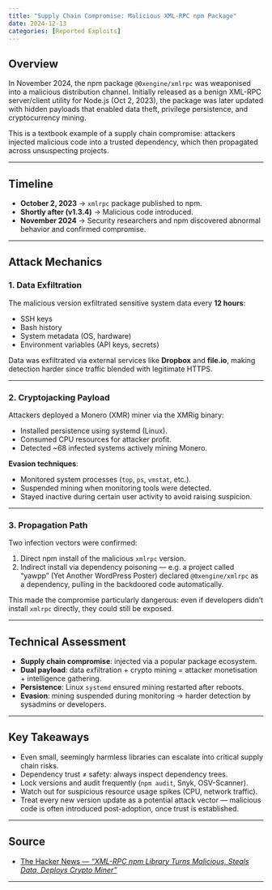 ```yaml
---
title: "Supply Chain Compromise: Malicious XML-RPC npm Package"
date: 2024-12-13
categories: [Reported Exploits]
---
```


## Overview
In November 2024, the npm package `@0xengine/xmlrpc` was weaponised into a malicious distribution channel. Initially released as a benign XML-RPC server/client utility for Node.js (Oct 2, 2023), the package was later updated with hidden payloads that enabled data theft, privilege persistence, and cryptocurrency mining.

This is a textbook example of a supply chain compromise: attackers injected malicious code into a trusted dependency, which then propagated across unsuspecting projects.

---

## Timeline
- **October 2, 2023** → `xmlrpc` package published to npm.  
- **Shortly after (v1.3.4)** → Malicious code introduced.  
- **November 2024** → Security researchers and npm discovered abnormal behavior and confirmed compromise.  

---

## Attack Mechanics

### 1. Data Exfiltration
The malicious version exfiltrated sensitive system data every **12 hours**:
- SSH keys  
- Bash history  
- System metadata (OS, hardware)  
- Environment variables (API keys, secrets)  

Data was exfiltrated via external services like **Dropbox** and **file.io**, making detection harder since traffic blended with legitimate HTTPS.

---

### 2. Cryptojacking Payload
Attackers deployed a Monero (XMR) miner via the XMRig binary:
- Installed persistence using systemd (Linux).  
- Consumed CPU resources for attacker profit.  
- Detected ~68 infected systems actively mining Monero.  

**Evasion techniques**:  
- Monitored system processes (`top`, `ps`, `vmstat`, etc.).  
- Suspended mining when monitoring tools were detected.  
- Stayed inactive during certain user activity to avoid raising suspicion.

---

### 3. Propagation Path
Two infection vectors were confirmed:
1. Direct npm install of the malicious `xmlrpc` version.  
2. Indirect install via dependency poisoning — e.g. a project called “yawpp” (Yet Another WordPress Poster) declared `@0xengine/xmlrpc` as a dependency, pulling in the backdoored code automatically.

This made the compromise particularly dangerous: even if developers didn’t install `xmlrpc` directly, they could still be exposed.

---

## Technical Assessment
- **Supply chain compromise**: injected via a popular package ecosystem.  
- **Dual payload**: data exfiltration + crypto mining = attacker monetisation + intelligence gathering.  
- **Persistence**: Linux `systemd` ensured mining restarted after reboots.  
- **Evasion**: mining suspended during monitoring → harder detection by sysadmins or developers.  

---

## Key Takeaways
- Even small, seemingly harmless libraries can escalate into critical supply chain risks.  
- Dependency trust ≠ safety: always inspect dependency trees.  
- Lock versions and audit frequently (`npm audit`, Snyk, OSV-Scanner).  
- Watch out for suspicious resource usage spikes (CPU, network traffic).  
- Treat every new version update as a potential attack vector — malicious code is often introduced post-adoption, once trust is established.

---

## Source
- [The Hacker News — *“XML-RPC npm Library Turns Malicious, Steals Data, Deploys Crypto Miner”*](https://thehackernews.com/2024/11/xmlrpc-npm-library-turns-malicious.html?utm_source=substack&utm_medium=email)

---
